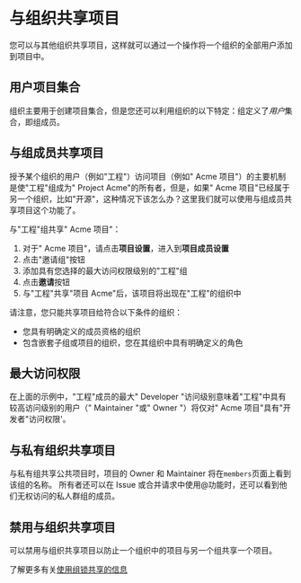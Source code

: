 # 与组织共享项目[](#share-projects-with-other-groups "Permalink")

您可以与其他组织共享项目，这样就可以通过一个操作将一个组织的全部用户添加到项目中。

## 用户项目集合[](#groups-as-collections-of-users "Permalink")

组织主要用于创建项目集合，但是您还可以利用组织的以下特定：组定义了*用户*集合，即组成员。

## 与组成员共享项目[](#sharing-a-project-with-a-group-of-users "Permalink")

授予某个组织的用户（例如"工程"）访问项目（例如" Acme 项目"）的主要机制是使"工程"组成为" Project Acme"的所有者，但是，如果" Acme 项目"已经属于另一个组织，比如"开源"，这种情况下该怎么办？这里我们就可以使用与组成员共享项目这个功能了。

与"工程"组共享" Acme 项目"：

1.  对于" Acme 项目"，请点击**项目设置**，进入到**项目成员设置**
2.  点击"邀请组"按钮
3.  添加具有您选择的最大访问权限级别的"工程"组
4.  点击**邀请**按钮
5.  与"工程"共享"项目 Acme"后，该项目将出现在"工程"的组织中

请注意，您只能共享项目给符合以下条件的组织：

*   您具有明确定义的成员资格的组织
*   包含嵌套子组或项目的组织，您在其组织中具有明确定义的角色

## 最大访问权限[](#maximum-access-level "Permalink")

在上面的示例中，"工程"成员的最大" Developer "访问级别意味着"工程"中具有较高访问级别的用户（" Maintainer "或" Owner "）将仅对" Acme 项目"具有"开发者"访问权限'。

## 与私有组织共享项目[](#sharing-public-project-with-private-group "Permalink")

与私有组共享公共项目时，项目的 Owner 和 Maintainer 将在`members`页面上看到该组的名称。 所有者还可以在 Issue 或合并请求中使用@功能时，还可以看到他们无权访问的私人群组的成员。

## 禁用与组织共享项目[](#share-project-with-group-lock "Permalink")

可以禁用与组织共享项目以防止一个组织中的项目与另一个组共享一个项目。

了解更多有关[使用组锁共享的信息](/docs/user/org.md#锁定与组织共享功能) 